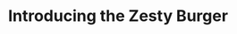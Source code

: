 ---
parent_zuid: 7-162dc8-cxhsx4
sort: 1
_item_zuid: 7-6a0aee0-7c6sch
_version_zuid: 9-6a3563e-wq63mf
_version: 5
_lang: 1
_created_at: 2018-07-12 23:29:02
_created_by_user_zuid: 5-b4d1c4d6ca-hzfn90
_meta_link_text: Introducing the Zesty Burger
_meta_title: Introducing the Zesty Burger
_meta_description: null
_meta_keywords: null
created_at: 2018-07-12 23:29:04
updated_at: 2018-08-13 22:52:05
deleted_at: null
title: Introducing the Zesty Burger
content: <p>The name of our franchise, and the reason we exist today. Buy a Zesty Burger today</p>
link: null
thumbnail: [object Object]
publish_date: 2018-07-10
zuid: 18-6a35640-gc1q0g
item_zuid: 7-6a0aee0-7c6sch
version_zuid: 9-6a3563e-wq63mf
version_num: 5
publish_at: 2018-07-12 23:29:04
take_offline_at: null
published_by_user_zuid: 5-b4d1c4d6ca-hzfn90
---